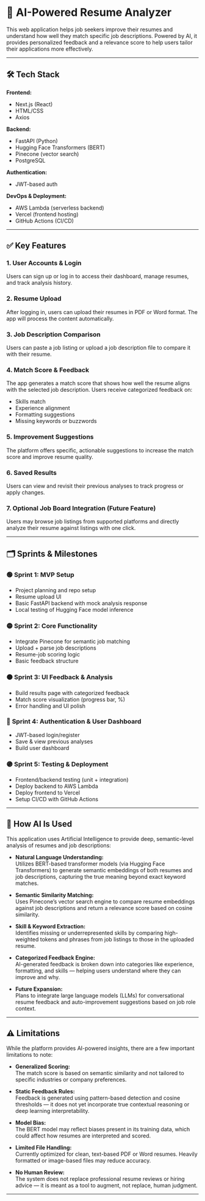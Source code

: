 # 🧠 AI-Powered Resume Analyzer

This web application helps job seekers improve their resumes and understand how well they match specific job descriptions. Powered by AI, it provides personalized feedback and a relevance score to help users tailor their applications more effectively.

---

## 🛠 Tech Stack

**Frontend:**  
- Next.js (React)  
- HTML/CSS  
- Axios  

**Backend:**  
- FastAPI (Python)  
- Hugging Face Transformers (BERT)  
- Pinecone (vector search)  
- PostgreSQL  

**Authentication:**  
- JWT-based auth  

**DevOps & Deployment:**  
- AWS Lambda (serverless backend)  
- Vercel (frontend hosting)  
- GitHub Actions (CI/CD)  

---

## ✅ Key Features

### 1. User Accounts & Login  
Users can sign up or log in to access their dashboard, manage resumes, and track analysis history.

### 2. Resume Upload  
After logging in, users can upload their resumes in PDF or Word format. The app will process the content automatically.

### 3. Job Description Comparison  
Users can paste a job listing or upload a job description file to compare it with their resume.

### 4. Match Score & Feedback  
The app generates a match score that shows how well the resume aligns with the selected job description. Users receive categorized feedback on:
- Skills match
- Experience alignment
- Formatting suggestions
- Missing keywords or buzzwords

### 5. Improvement Suggestions  
The platform offers specific, actionable suggestions to increase the match score and improve resume quality.

### 6. Saved Results  
Users can view and revisit their previous analyses to track progress or apply changes.

### 7. Optional Job Board Integration (Future Feature)  
Users may browse job listings from supported platforms and directly analyze their resume against listings with one click.

---

## 🗂️ Sprints & Milestones

### 🟢 **Sprint 1: MVP Setup**
- Project planning and repo setup
- Resume upload UI
- Basic FastAPI backend with mock analysis response
- Local testing of Hugging Face model inference

### 🟡 **Sprint 2: Core Functionality**
- Integrate Pinecone for semantic job matching
- Upload + parse job descriptions
- Resume-job scoring logic
- Basic feedback structure

### 🟠 **Sprint 3: UI Feedback & Analysis**
- Build results page with categorized feedback
- Match score visualization (progress bar, %)
- Error handling and UI polish

### 🔵 **Sprint 4: Authentication & User Dashboard**
- JWT-based login/register
- Save & view previous analyses
- Build user dashboard

### 🟣 **Sprint 5: Testing & Deployment**
- Frontend/backend testing (unit + integration)
- Deploy backend to AWS Lambda
- Deploy frontend to Vercel
- Setup CI/CD with GitHub Actions

---

## 🧠 How AI Is Used

This application uses Artificial Intelligence to provide deep, semantic-level analysis of resumes and job descriptions:

- **Natural Language Understanding:**  
  Utilizes BERT-based transformer models (via Hugging Face Transformers) to generate semantic embeddings of both resumes and job descriptions, capturing the true meaning beyond exact keyword matches.

- **Semantic Similarity Matching:**  
  Uses Pinecone’s vector search engine to compare resume embeddings against job descriptions and return a relevance score based on cosine similarity.

- **Skill & Keyword Extraction:**  
  Identifies missing or underrepresented skills by comparing high-weighted tokens and phrases from job listings to those in the uploaded resume.

- **Categorized Feedback Engine:**  
  AI-generated feedback is broken down into categories like experience, formatting, and skills — helping users understand where they can improve and why.

- **Future Expansion:**  
  Plans to integrate large language models (LLMs) for conversational resume feedback and auto-improvement suggestions based on job role context.

---

## ⚠️ Limitations

While the platform provides AI-powered insights, there are a few important limitations to note:

- **Generalized Scoring:**  
  The match score is based on semantic similarity and not tailored to specific industries or company preferences.

- **Static Feedback Rules:**  
  Feedback is generated using pattern-based detection and cosine thresholds — it does not yet incorporate true contextual reasoning or deep learning interpretability.

- **Model Bias:**  
  The BERT model may reflect biases present in its training data, which could affect how resumes are interpreted and scored.

- **Limited File Handling:**  
  Currently optimized for clean, text-based PDF or Word resumes. Heavily formatted or image-based files may reduce accuracy.

- **No Human Review:**  
  The system does not replace professional resume reviews or hiring advice — it is meant as a tool to augment, not replace, human judgment.

---



